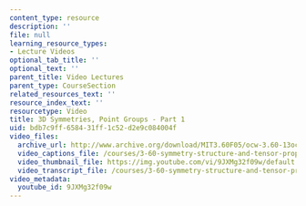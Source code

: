 ```yaml
---
content_type: resource
description: ''
file: null
learning_resource_types:
- Lecture Videos
optional_tab_title: ''
optional_text: ''
parent_title: Video Lectures
parent_type: CourseSection
related_resources_text: ''
resource_index_text: ''
resourcetype: Video
title: 3D Symmetries, Point Groups - Part 1
uid: bdb7c9ff-6584-31ff-1c52-d2e9c084004f
video_files:
  archive_url: http://www.archive.org/download/MIT3.60F05/ocw-3.60-13oct2005-pt1-220k.mp4
  video_captions_file: /courses/3-60-symmetry-structure-and-tensor-properties-of-materials-fall-2005/dbf34d6ad0d555fcbfaea76c7ade7a29_9JXMg32f09w.vtt
  video_thumbnail_file: https://img.youtube.com/vi/9JXMg32f09w/default.jpg
  video_transcript_file: /courses/3-60-symmetry-structure-and-tensor-properties-of-materials-fall-2005/0258d571f7b64b3d4ae429d53c43ea97_9JXMg32f09w.pdf
video_metadata:
  youtube_id: 9JXMg32f09w
---
```

